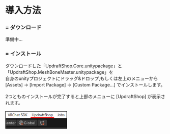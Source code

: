 # <a name="install_top">導入方法</a>

### <a name="download">= ダウンロード<br></a>
準備中...<br>

### <a name="download">= インストール<br></a>
ダウンロードした「UpdraftShop.Core.unitypackage」と「UpdraftShop.MeshBoneMaster.unitypackage」を<br>
自身のunityプロジェクトにドラッグ&ドロップ,もしくは左上のメニューから<br>
[Assets] → [Import Package] → [Custom Package...] でインストールします。<br>
<br>
2つとものインストールが完了すると上部のメニューに [UpdraftShop] が表示されます。<br>
<br>
<img src="/images/install/menu_updraftshop.png" style="width: 194px; height: 56px;">